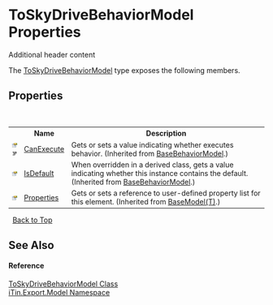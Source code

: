 # ToSkyDriveBehaviorModel Properties
Additional header content 

The <a href="T_iTin_Export_Model_ToSkyDriveBehaviorModel">ToSkyDriveBehaviorModel</a> type exposes the following members.


## Properties
&nbsp;<table><tr><th></th><th>Name</th><th>Description</th></tr><tr><td>![Public property](media/pubproperty.gif "Public property")![Code example](media/CodeExample.png "Code example")</td><td><a href="P_iTin_Export_Model_BaseBehaviorModel_CanExecute">CanExecute</a></td><td>
Gets or sets a value indicating whether executes behavior.
 (Inherited from <a href="T_iTin_Export_Model_BaseBehaviorModel">BaseBehaviorModel</a>.)</td></tr><tr><td>![Public property](media/pubproperty.gif "Public property")</td><td><a href="P_iTin_Export_Model_BaseBehaviorModel_IsDefault">IsDefault</a></td><td>
When overridden in a derived class, gets a value indicating whether this instance contains the default.
 (Inherited from <a href="T_iTin_Export_Model_BaseBehaviorModel">BaseBehaviorModel</a>.)</td></tr><tr><td>![Public property](media/pubproperty.gif "Public property")</td><td><a href="P_iTin_Export_Model_BaseModel_1_Properties">Properties</a></td><td>
Gets or sets a reference to user-defined property list for this element.
 (Inherited from <a href="T_iTin_Export_Model_BaseModel_1">BaseModel(T)</a>.)</td></tr></table>&nbsp;
<a href="#toskydrivebehaviormodel-properties">Back to Top</a>

## See Also


#### Reference
<a href="T_iTin_Export_Model_ToSkyDriveBehaviorModel">ToSkyDriveBehaviorModel Class</a><br /><a href="N_iTin_Export_Model">iTin.Export.Model Namespace</a><br />